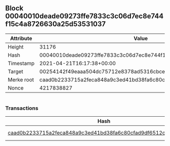 ## Block 00040010deade09273ffe7833c3c06d7ec8e744f15c4a8726630a25d53531037

Attribute | Value
--- | ---
Height | 31176
Hash | 00040010deade09273ffe7833c3c06d7ec8e744f15c4a8726630a25d53531037
Timestamp | 2021-04-21T16:17:38+00:00
Target | 00254142f49eaaa504dc75712e8378ad5316cbcead634704b3734b6271167cc4
Merke root | caad0b2233715a2feca848a9c3ed41bd38fa6c80cfad9df6512cdae043af2f3c
Nonce | 4217838827

```

```

### Transactions

Hash | Amount
--- | ---
[caad0b2233715a2feca848a9c3ed41bd38fa6c80cfad9df6512cdae043af2f3c](caad0b2233715a2feca848a9c3ed41bd38fa6c80cfad9df6512cdae043af2f3c.md) | 10.00000000 SKEPTI 

